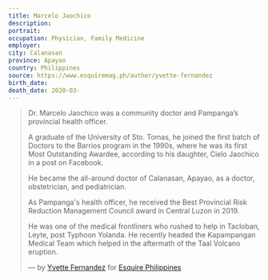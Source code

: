 ```yaml
---
title: Marcelo Jaochico
description: 
portrait: 
occupation: Physician, Family Medicine
employer: 
city: Calanasan
province: Apayao
country: Philippines
source: https://www.esquiremag.ph/author/yvette-fernandez
birth_date: 
death_date: 2020-03-
---
```


> Dr. Marcelo Jaochico was a community doctor and Pampanga’s provincial health officer.
> 
> A graduate of the University of Sto. Tomas, he joined the first batch of Doctors to the Barrios program in the 1990s, where he was its first Most Outstanding Awardee, according to his daughter, Cielo Jaochico in a post on Facebook.
> 
> He became the all-around doctor of Calanasan, Apayao, as a doctor, obstetrician, and pediatrician.
> 
> As Pampanga's health officer, he received the Best Provincial Risk Reduction Management Council award in Central Luzon in 2019.
> 
> He was one of the medical frontliners who rushed to help in Tacloban, Leyte, post Typhoon Yolanda. He recently headed the Kapampangan Medical Team which helped in the aftermath of the Taal Volcano eruption.
> 
> &mdash; by [Yvette Fernandez](https://www.esquiremag.ph/author/yvette-fernandez) for [Esquire Philippines](https://www.esquiremag.ph/long-reads/doctors-lost-to-covid-19-a2325-20200329-lfrm)

